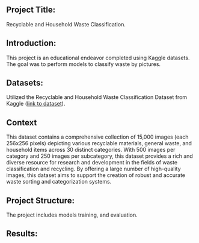 ## Project Title: 
Recyclable and Household Waste Classification.

## Introduction:
This project is an educational endeavor completed using Kaggle datasets. The goal was to perform models to classify waste by pictures.

## Datasets:
Utilized the Recyclable and Household Waste Classification Dataset from Kaggle ([link to dataset](https://www.kaggle.com/datasets/alistairking/recyclable-and-household-waste-classification)).

## Context
This dataset contains a comprehensive collection of 15,000 images (each 256x256 pixels) depicting various recyclable materials, general waste, and household items across 30 distinct categories. 
With 500 images per category and 250 images per subcategory, this dataset provides a rich and diverse resource for research and development in the fields of waste classification and recycling. 
By offering a large number of high-quality images, this dataset aims to support the creation of robust and accurate waste sorting and categorization systems.

## Project Structure:
The project includes models training, and evaluation.

## Results:
